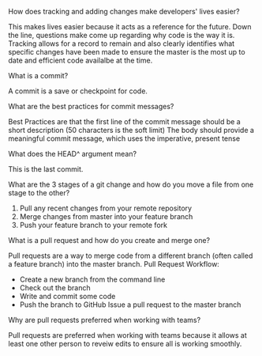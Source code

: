 How does tracking and adding changes make developers' lives easier?

This makes lives easier because it acts as a reference for the future. Down the line, questions make come up regarding why code is the way it is. Tracking allows for a record to remain and also clearly identifies what specific changes have been made to ensure the master is the most up to date and efficient code availalbe at the time.


What is a commit?

A commit is a save or checkpoint for code.


What are the best practices for commit messages?

Best Practices are that the first line of the commit message should be a short description (50 characters is the soft limit)
The body should provide a meaningful commit message, which uses the imperative, present tense


What does the HEAD^ argument mean?

This is the last commit.


What are the 3 stages of a git change and how do you move a file from one stage to the other?

1. Pull any recent changes from your remote repository
2. Merge changes from master into your feature branch
3. Push your feature branch to your remote fork


What is a pull request and how do you create and merge one?

Pull requests are a way to merge code from a different branch (often called a feature branch) into the master branch. Pull Request Workflow:
- Create a new branch from the command line
- Check out the branch
- Write and commit some code
- Push the branch to GitHub
Issue a pull request to the master branch

Why are pull requests preferred when working with teams?

Pull requests are preferred when working with teams because it allows at least one other person to reveiw edits to ensure all is working smoothly.
